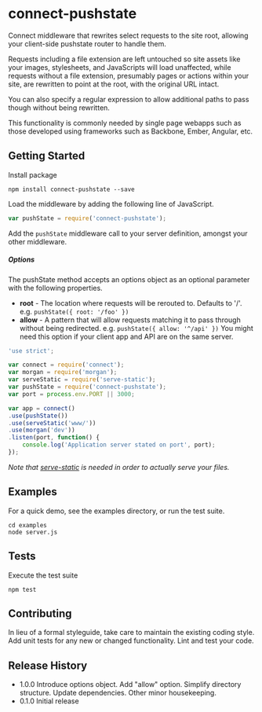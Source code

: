 # connect-pushstate

Connect middleware that rewrites select requests to the site root, allowing your client-side pushstate router to handle them.

Requests including a file extension are left untouched so site assets like your images, stylesheets, and JavaScripts will load unaffected, while requests without a file extension, presumably pages or actions within your site, are rewritten to point at the root, with the original URL intact.

You can also specify a regular expression to allow additional paths to pass though without being rewritten.

This functionality is commonly needed by single page webapps such as those developed using frameworks such as Backbone, Ember, Angular, etc.

## Getting Started

Install package

```shell
npm install connect-pushstate --save
```

Load the middleware by adding the following line of JavaScript.

```js
var pushState = require('connect-pushstate');
```

Add the `pushState` middleware call to your server definition, amongst your other middleware.

##### Options

The pushState method accepts an options object as an optional parameter with the following properties.

* __root__ - The location where requests will be rerouted to.  Defaults to '/'. e.g. `pushState({ root: '/foo' })`
* __allow__ - A pattern that will allow requests matching it to pass through without being redirected.  e.g. `pushState({ allow: '^/api' })`  You might need this option if your client app and API are on the same server.

```js
'use strict';

var connect = require('connect');
var morgan = require('morgan');
var serveStatic = require('serve-static');
var pushState = require('connect-pushstate');
var port = process.env.PORT || 3000;

var app = connect()
.use(pushState())
.use(serveStatic('www/'))
.use(morgan('dev'))
.listen(port, function() {
	console.log('Application server stated on port', port);
});
```
_Note that [serve-static](https://www.npmjs.com/package/serve-static) is needed in order to actually serve your files._

## Examples

For a quick demo, see the examples directory, or run the test suite.

```shell
cd examples
node server.js
```

## Tests

Execute the test suite
```
npm test
```

## Contributing

In lieu of a formal styleguide, take care to maintain the existing coding style. Add unit tests for any new or changed functionality. Lint and test your code.

## Release History
- 1.0.0 Introduce options object. Add "allow" option. Simplify directory structure. Update dependencies. Other minor housekeeping.
- 0.1.0 Initial release

